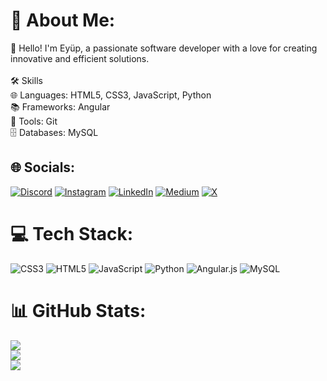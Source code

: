 # 💫 About Me:
👋 Hello! I'm Eyüp, a passionate software developer with a love for creating innovative and efficient solutions.<br><br>🛠️ Skills<br>🌐 Languages: HTML5, CSS3, JavaScript, Python<br>📚 Frameworks: Angular<br>🔧 Tools: Git<br>🗄️ Databases: MySQL


## 🌐 Socials:
[![Discord](https://img.shields.io/badge/Discord-%237289DA.svg?logo=discord&logoColor=white)](https://discord.gg/mralderson) [![Instagram](https://img.shields.io/badge/Instagram-%23E4405F.svg?logo=Instagram&logoColor=white)](https://instagram.com/codewithyildirim) [![LinkedIn](https://img.shields.io/badge/LinkedIn-%230077B5.svg?logo=linkedin&logoColor=white)](https://linkedin.com/in/eyupyldrm07) [![Medium](https://img.shields.io/badge/Medium-12100E?logo=medium&logoColor=white)](https://medium.com/@codewithyildirim) [![X](https://img.shields.io/badge/X-black.svg?logo=X&logoColor=white)](https://x.com/eyupyldrm07) 

# 💻 Tech Stack:
![CSS3](https://img.shields.io/badge/css3-%231572B6.svg?style=for-the-badge&logo=css3&logoColor=white) ![HTML5](https://img.shields.io/badge/html5-%23E34F26.svg?style=for-the-badge&logo=html5&logoColor=white) ![JavaScript](https://img.shields.io/badge/javascript-%23323330.svg?style=for-the-badge&logo=javascript&logoColor=%23F7DF1E) ![Python](https://img.shields.io/badge/python-3670A0?style=for-the-badge&logo=python&logoColor=ffdd54) ![Angular.js](https://img.shields.io/badge/angular.js-%23E23237.svg?style=for-the-badge&logo=angularjs&logoColor=white) ![MySQL](https://img.shields.io/badge/mysql-4479A1.svg?style=for-the-badge&logo=mysql&logoColor=white)
# 📊 GitHub Stats:
![](https://github-readme-stats.vercel.app/api?username=Eyupyldrm07&theme=synthwave&hide_border=true&include_all_commits=false&count_private=false)<br/>
![](https://github-readme-streak-stats.herokuapp.com/?user=Eyupyldrm07&theme=synthwave&hide_border=true)<br/>
![](https://github-readme-stats.vercel.app/api/top-langs/?username=Eyupyldrm07&theme=synthwave&hide_border=true&include_all_commits=false&count_private=false&layout=compact)

<!-- Proudly created with GPRM ( https://gprm.itsvg.in ) -->
